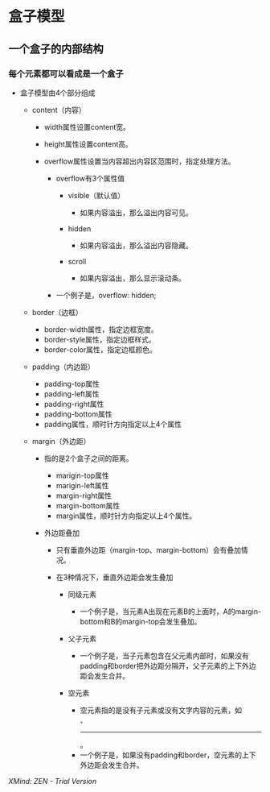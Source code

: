 # 盒子模型

## 一个盒子的内部结构

### 每个元素都可以看成是一个盒子

- 盒子模型由4个部分组成

	- content（内容）

		- width属性设置content宽。
		- height属性设置content高。
		- overflow属性设置当内容超出内容区范围时，指定处理方法。

			- overflow有3个属性值

				- visible（默认值）

					- 如果内容溢出，那么溢出内容可见。

				- hidden

					- 如果内容溢出，那么溢出内容隐藏。

				- scroll

					- 如果内容溢出，那么显示滚动条。

			- 一个例子是，overflow: hidden;

	- border（边框）

		- border-width属性，指定边框宽度。
		- border-style属性，指定边框样式。
		- border-color属性，指定边框颜色。

	- padding（内边距）

		- padding-top属性
		- padding-left属性
		- padding-right属性
		- padding-bottom属性
		- padding属性，顺时针方向指定以上4个属性

	- margin（外边距）

		- 指的是2个盒子之间的距离。

			- marigin-top属性
			- marigin-left属性
			- margin-right属性
			- margin-bottom属性
			- margin属性，顺时针方向指定以上4个属性。

		- 外边距叠加

			- 只有垂直外边距（margin-top、margin-bottom）会有叠加情况。
			- 在3种情况下，垂直外边距会发生叠加

				- 同级元素

					- 一个例子是，当元素A出现在元素B的上面时，A的margin-bottom和B的margin-top会发生叠加。

				- 父子元素

					- 一个例子是，当子元素包含在父元素内部时，如果没有padding和border把外边距分隔开，父子元素的上下外边距会发生合并。

				- 空元素

					- 空元素指的是没有子元素或没有文字内容的元素，如<br/>、<hr/>。
					- 一个例子是，如果没有padding和border，空元素的上下外边距会发生合并。

*XMind: ZEN - Trial Version*